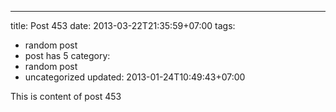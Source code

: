 ---
title: Post 453
date: 2013-03-22T21:35:59+07:00
tags:
  - random post
  - post has 5
category:
  - random post
  - uncategorized
updated: 2013-01-24T10:49:43+07:00

This is content of post 453